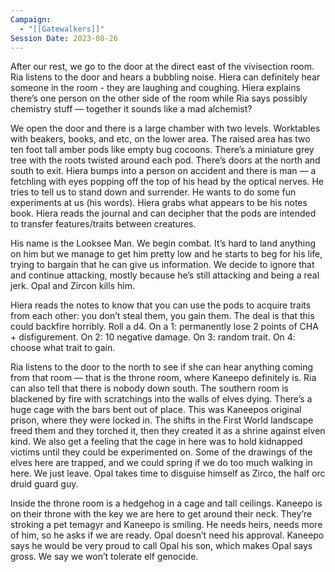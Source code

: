 ```yaml
---
Campaign:
  - "[[Gatewalkers]]"
Session Date: 2023-08-26
---
```

After our rest, we go to the door at the direct east of the vivisection room. Ria listens to the door and hears a bubbling noise. Hiera can definitely hear someone in the room - they are laughing and coughing. Hiera explains there’s one person on the other side of the room while Ria says possibly chemistry stuff — together it sounds like a mad alchemist?

We open the door and there is a large chamber with two levels. Worktables with beakers, books, and etc, on the lower area. The raised area has two ten foot tall amber pods like empty bug cocoons. There’s a miniature grey tree with the roots twisted around each pod. There’s doors at the north and south to exit. Hiera bumps into a person on accident and there is man — a fetchling with eyes popping off the top of his head by the optical nerves. He tries to tell us to stand down and surrender. He wants to do some fun experiments at us (his words). Hiera grabs what appears to be his notes book. Hiera reads the journal and can decipher that the pods are intended to transfer features/traits between creatures.

His name is the Looksee Man. We begin combat. It’s hard to land anything on him but we manage to get him pretty low and he starts to beg for his life, trying to bargain that he can give us information. We decide to ignore that and continue attacking, mostly because he’s still attacking and being a real jerk. Opal and Zircon kills him.

Hiera reads the notes to know that you can use the pods to acquire traits from each other: you don’t steal them, you gain them. The deal is that this could backfire horribly. Roll a d4. On a 1: permanently lose 2 points of CHA + disfigurement. On 2: 10 negative damage. On 3: random trait. On 4: choose what trait to gain.

Ria listens to the door to the north to see if she can hear anything coming from that room — that is the throne room, where Kaneepo definitely is. Ria can also tell that there is nobody down south. The southern room is blackened by fire with scratchings into the walls of elves dying. There’s a huge cage with the bars bent out of place. This was Kaneepos original prison, where they were locked in. The shifts in the First World landscape freed them and they torched it, then they created it as a shrine against elven kind. We also get a feeling that the cage in here was to hold kidnapped victims until they could be experimented on. Some of the drawings of the elves here are trapped, and we could spring if we do too much walking in here. We just leave. Opal takes time to disguise himself as Zirco, the half orc druid guard guy.

Inside the throne room is a hedgehog in a cage and tall ceilings. Kaneepo is on their throne with the key we are here to get around their neck. They’re stroking a pet temagyr and Kaneepo is smiling. He needs heirs, needs more of him, so he asks if we are ready. Opal doesn’t need his approval. Kaneepo says he would be very proud to call Opal his son, which makes Opal says gross. We say we won’t tolerate elf genocide.